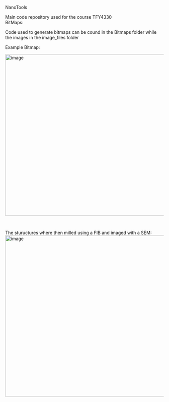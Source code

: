 N a n o T o o l s  <br>

Main code repository used for the course TFY4330  <br>
 
BitMaps:  <br>

Code used to generate bitmaps can be cound in the Bitmaps folder while the images in the image_files folder  <br>

Example Bitmap:  <br>

<img width="512" height="512" alt="image" src="https://github.com/user-attachments/assets/98d923c6-e659-416a-b2e0-7a8b812facb5" /> <br>

<br>

 The stuructures where then milled using a FIB and imaged with a SEM: <br>
<img width="512" height="512" alt="image" src="https://github.com/user-attachments/assets/a4bcd7f9-b31d-4c88-8757-ea06706d7b28" />
